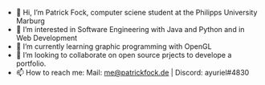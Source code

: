 - 👋 Hi, I’m Patrick Fock, computer sciene student at the Philipps University Marburg
- 👀 I’m interested in  Software Engineering with Java and Python and in Web Development
- 🌱 I’m currently learning graphic programming with OpenGL
- 💞️ I’m looking to collaborate on open source prjects to develope a portfolio.
- 📫 How to reach me: Mail: me@patrickfock.de | Discord: ayuriel#4830

<!---
Ariaste/Ariaste is a ✨ special ✨ repository because its `README.md` (this file) appears on your GitHub profile.
You can click the Preview link to take a look at your changes.
--->
